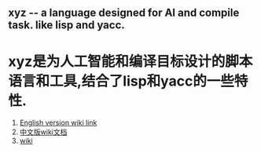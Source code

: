 xyz -- a language designed for AI and compile task. like lisp and yacc.
-----------------------------------------------------------------------
xyz是为人工智能和编译目标设计的脚本语言和工具,结合了lisp和yacc的一些特性.
=======================================================================

1. [English version wiki link](README-en.md)
2. [中文版wiki文档](README-cn.md)
3. [wiki](https://github.com/wllxyz/xyz/wiki)


